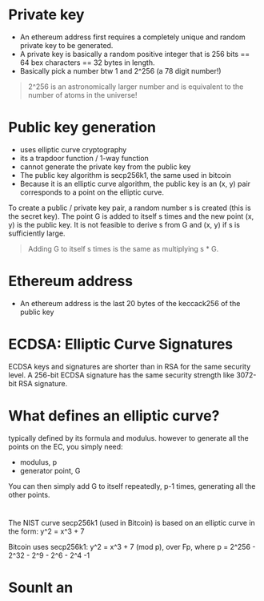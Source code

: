 # Private key
- An ethereum address first requires a completely unique and random private key to be generated.
- A private key is basically a random positive integer that is 256 bits == 64 bex characters == 32 bytes in length. 
- Basically pick a number btw 1 and 2^256 (a 78 digit number!)

> 2^256 is an astronomically larger number and is equivalent to the number of atoms in the universe!

# Public key generation
- uses elliptic curve cryptography
- its a trapdoor function / 1-way function
- cannot generate the private key from the public key
- The public key algorithm is secp256k1, the same used in bitcoin
- Because it is an elliptic curve algorithm, the public key is an (x, y) pair corresponds to a point on the elliptic curve.

To create a public / private key pair, a random number s is created (this is the secret key).
The point G is added to itself s times and the new point (x, y) is the public key. 
It is not feasible to derive s from G and (x, y) if s is sufficiently large.

> Adding G to itself s times is the same as multiplying s * G. 

# Ethereum address
- An ethereum address is the last 20 bytes of the keccack256 of the public key



# ECDSA: Elliptic Curve Signatures
 ECDSA keys and signatures are shorter than in RSA for the same security level. A 256-bit ECDSA signature has the same security strength like 3072-bit RSA signature.

# What defines an elliptic curve?
typically defined by its formula and modulus.
however to generate all the points on the EC, you simply need:
- modulus, p
- generator point, G

You can then simply add G to itself repeatedly, p-1 times, generating all the other points.


# 

The NIST curve secp256k1 (used in Bitcoin) is based on an elliptic curve in the form:
y^2 = x^3 + 7 

Bitcoin uses secp256k1: y^2 = x^3 + 7 (mod p), over Fp, 
 where p = 2^256 - 2^32 - 2^9 - 2^6 - 2^4 -1

 # Sounlt an